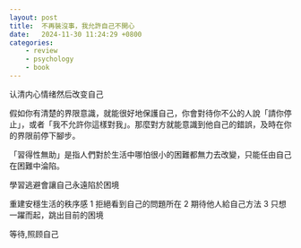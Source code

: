 ```yaml
---
layout: post
title:  不再裝沒事，我允許自己不開心
date:   2024-11-30 11:24:29 +0800
categories: 
    - review
    - psychology
    - book
---
```


认清内心情绪然后改变自己

假如你有清楚的界限意識，就能很好地保護自己，你會對待你不公的人說「請你停止」，或者「我不允許你這樣對我」。那麼對方就能意識到他自己的錯誤，及時在你的界限前停下腳步。

「習得性無助」是指人們對於生活中哪怕很小的困難都無力去改變，只能任由自己在困難中淪陷。

學習逃避會讓自己永遠陷於困境

重建安穩生活的秩序感
1 拒絕看到自己的問題所在
2 期待他人給自己方法
3 只想一躍而起，跳出目前的困境

等待,照顾自己